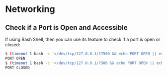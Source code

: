 # Networking

## Check if a Port is Open and Accessible

If using Bash Shell, then you can use its feature to check if a port is open or closed:

``` bash
$ (timeout 1 bash -c '</dev/tcp/127.0.0.1/17500 && echo PORT OPEN || echo PORT CLOSED') 2>/dev/null
PORT OPEN
$ (timeout 1 bash -c '</dev/tcp/127.0.0.1/7500 && echo PORT OPEN || echo PORT CLOSED') 2>/dev/null
PORT CLOSED
```
